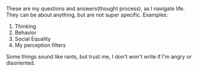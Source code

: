 These are my questions and answers(thought process), as I navigate life.
They can be about anything, but are not super specific.
Examples:
1. Thinking
2. Behavior
3. Social Equality
4. My perception filters

Some things sound like rants, but trust me, I don't won't write if I'm angry or disoriented.

